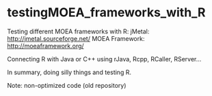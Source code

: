 # testingMOEA_frameworks_with_R

Testing different MOEA frameworks with R:
jMetal: http://jmetal.sourceforge.net/ 
MOEA Framework: http://moeaframework.org/

Connecting R with Java or C++ using rJava, Rcpp, RCaller, RServer...

In summary, doing silly things and testing R.

Note: non-optimized code (old repository)
